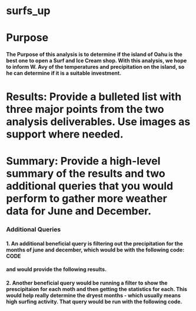 # surfs_up
# Purpose
#### The Purpose of this analysis is to determine if the island of Oahu is the best one to open a Surf and Ice Cream shop. With this analysis, we hope to inform W. Avy of the temperatures and precipitation on the island, so he can determine if it is a suitable investment.
# Results: Provide a bulleted list with three major points from the two analysis deliverables. Use images as support where needed.
# Summary: Provide a high-level summary of the results and two additional queries that you would perform to gather more weather data for June and December.
### Additional Queries
#### 1. An additional beneficial query is filtering out the precipitation for the months of june and december, which would be with the following code: CODE
#### and would provide the following results.
#### 2. Another beneficial query would be running a filter to show the prescipitaion for each moth and then getting the statistics for each. This would help really determine the dryest months - which usually means high surfing activity. That query would be run with the following code.